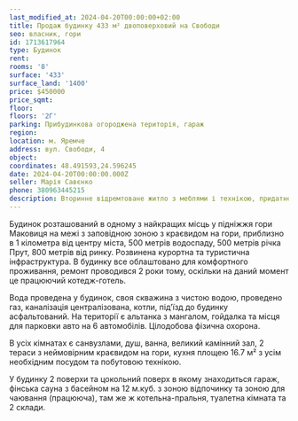 ```yaml
---
last_modified_at: 2024-04-20T00:00:00+02:00
title: Продаж будинку 433 м² двоповерховий на Свободи
seo: власник, гори
id: 1713617964
type: Будинок
rent:
rooms: '8'
surface: '433'
surface_land: '1400'
price: $450000
price_sqmt:
floor:
floors: '2Г'
parking: Прибудинкова огороджена територія, гараж
region:
location: м. Яремче
address: вул. Свободи, 4
object:
coordinates: 48.491593,24.596245
date: 2024-04-20T00:00:00.000Z
seller: Марія Савєнко
phone: 380963445215
description: Вторинне відремтоване житло з меблями і технікою, придатне і готове для проживання
---
```


Будинок розташований в одному з найкращих мiсць у пiднiжжя гори Маковиця на межi з заповiдною зоною з краєвидом на гори, приблизно в 1 кілометра від центру міста, 500 метрiв водоспаду, 500 метрiв рiчка Прут, 800 метрiв вiд ринку. Розвинена курортна та туристична iнфраструктура. В будинку все облаштовано для комфортного проживання, ремонт проводився 2 роки тому, оскiльки на даний момент це працюючий котедж-готель.

Вода проведена у будинок, своя скважина з чистою водою, проведено газ, каналiзацiя централiзована, котли, під'їзд до будинку асфальтований. На території є альтанка з мангалом, гойдалка та місця для парковки авто на 6 автомобілів. Цілодобова фізична охорона.

В усіх кімнатах є санвузлами, душ, ванна, великий камінний зал, 2 тераси з неймовірним краєвидом на гори, кухня площею 16.7 м² з усім необхідним посудом та побутовою технікою.

У будинку 2 поверхи та цокольний поверх в якому знаходиться гараж, фінська сауна з басейном на 12 м.куб. з зоною відпочинку та зоною для чаювання (працююча), там же ж котельна-пральня, туалетна кімната та 2 склади.
